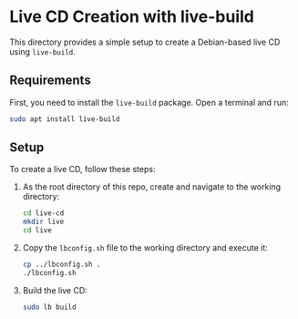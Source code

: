 # Live CD Creation with live-build

This directory provides a simple setup to create a Debian-based live CD using `live-build`.

## Requirements

First, you need to install the `live-build` package. Open a terminal and run:

```bash
sudo apt install live-build
```	

## Setup

To create a live CD, follow these steps:

1. As the root directory of this repo, create and navigate to the working directory:

    ```bash
    cd live-cd
    mkdir live
    cd live
    ```
    
1. Copy the `lbconfig.sh` file to the working directory and execute it:

    ```bash
    cp ../lbconfig.sh .
    ./lbconfig.sh
    ```

1. Build the live CD:

    ```bash
    sudo lb build
    ```
